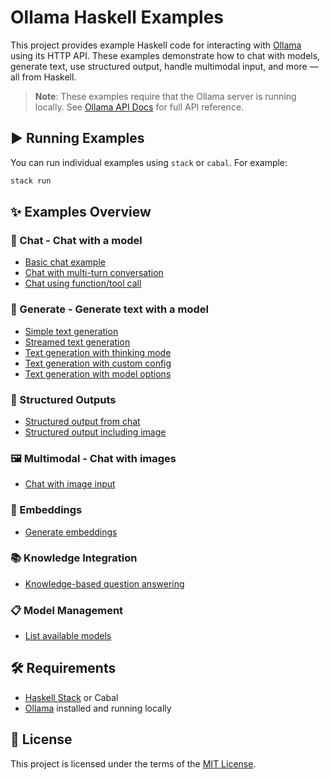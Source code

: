 # Ollama Haskell Examples

This project provides example Haskell code for interacting with [Ollama](https://ollama.com) using its HTTP API. These examples demonstrate how to chat with models, generate text, use structured output, handle multimodal input, and more — all from Haskell.

> **Note**: These examples require that the Ollama server is running locally. See [Ollama API Docs](https://github.com/ollama/ollama/blob/main/docs/api.md) for full API reference.

## ▶️ Running Examples

You can run individual examples using `stack` or `cabal`. For example:

```sh
stack run
```

## ✨ Examples Overview

### 💬 Chat - Chat with a model

* [Basic chat example](./src/Example/SimpleChat.hs)
* [Chat with multi-turn conversation](./src/Example/ChatConversation.hs)
* [Chat using function/tool call](./src/Example/ChatWithToolCall.hs)

### 📝 Generate - Generate text with a model

* [Simple text generation](./src/Example/SimpleGenerate.hs)
* [Streamed text generation](./src/Example/GenerateStream.hs)
* [Text generation with thinking mode](./src/Example/GenerateThinking.hs)
* [Text generation with custom config](./src/Example/GenerateWithConfig.hs)
* [Text generation with model options](./src/Example/GenerateWithModelOptions.hs)

### 🧰 Structured Outputs

* [Structured output from chat](./src/Example/ChatStructuredOutput.hs)
* [Structured output including image](./src/Example/ChatStructuredOutputImage.hs)

### 🖼️ Multimodal - Chat with images

* [Chat with image input](./src/Example/ChatWithImage.hs)

### 🧠 Embeddings

* [Generate embeddings](./src/Example/Embeddings.hs)

### 📚 Knowledge Integration

* [Knowledge-based question answering](./src/Example/KnowledgeApp.hs)

### 📋 Model Management

* [List available models](./src/Example/List.hs)

## 🛠 Requirements

* [Haskell Stack](https://docs.haskellstack.org/en/stable/README/) or Cabal
* [Ollama](https://ollama.com/) installed and running locally

## 📄 License

This project is licensed under the terms of the [MIT License](LICENSE).
